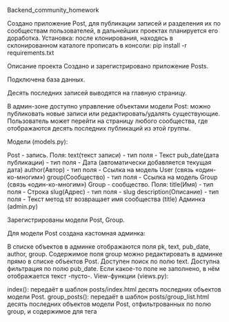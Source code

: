 Backend_community_homework 

Создано приложение Post, для публикации записей и разделения их по сообществам пользователей, в дальнейших проектах планируется его доработка.
Установка:
после клонирования, находясь в склонированном каталоге прописать в консоли: pip install -r requirements.txt

Описание проекта
Создано и зарегистрировано приложение Posts.

Подключена база данных.

Десять последних записей выводятся на главную страницу.

В админ-зоне доступно управление объектами модели Post: можно публиковать новые записи или редактировать/удалять существующие. Пользователь может перейти на страницу любого сообщества, где отображаются десять последних публикаций из этой группы.

Модели (models.py):

Post - запись. Поля:
text(текст записи) - тип поля - Текст
pub_date(дата публикации) - тип поля - Дата (автоматически добавляется текущая дата)
author(Автор) - тип поля - Ссылка на модель User (связь «один-ко-многим»)
group(Сообщество) - тип поля - Ссылка на модель Group (связь «один-ко-многим»)
Group - сообщество. Поля:
title(Имя) - тип поля - Строка
slug(Адрес) - тип поля - slug
description(Описание) - тип поля - Текст метод str возвращает имя сообщества (title)
Админка (admin.py)

Зарегистрированы модели Post, Group.

Для модели Post создана кастомная админка:

В списке объектов в админке отображаются поля pk, text, pub_date, author, group.
Содержимое поля group можно редактировать в админке прямо в списке объектов Post.
Доступен поиск по полю text.
Доступна фильтрация по полю pub_date.
Если какое-то поле не заполнено, в нём отображается текст -пусто-.
View-функции (views.py):

index(): передаёт в шаблон posts/index.html десять последних объектов модели Post.
group_posts(): передаёт в шаблон posts/group_list.html десять последних объектов модели Post, отфильтрованных по полю group, и содержимое для тега <title>.
Адреса (urls.py)

Для приложения Posts установлен namespace='posts'.
Для главной страницы установлен name='index'.
Страница с постами из определённой группы доступна по URL вида group//.
Для страницы с постами группы установлен name='group_list'.
Шаблоны:

Файлы шаблонов хранятся на уровне проекта.
Шаблоны разбиты на логические блоки и собираются с помощью тегов include и extend.
К шаблонам подключена статика.
В шаблоне index.html ссылка все записи группы адресует пользователя на страницу той группы, которой принадлежит пост.
Из view-функций в словаре context передаётся основное содержимое страницы.
Содержимое тега <title>:
для страницы группы: Записи сообщества <имя_группы>;
для главной страницы: Последние обновления на сайте.
